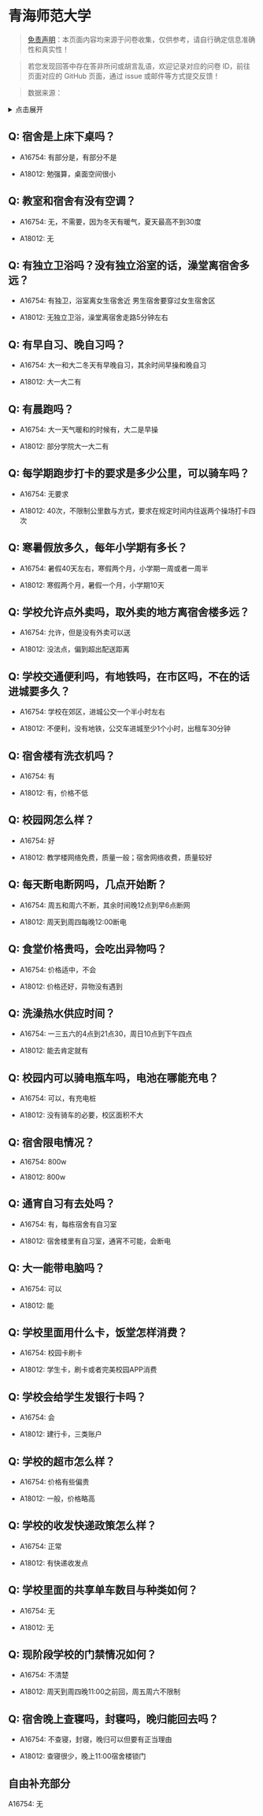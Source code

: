 # 青海师范大学

> [免责声明](https://colleges.chat/#_3)：本页面内容均来源于问卷收集，仅供参考，请自行确定信息准确性和真实性！

> 若您发现回答中存在答非所问或胡言乱语，欢迎记录对应的问卷 ID，前往页面对应的 GitHub 页面，通过 issue 或邮件等方式提交反馈！

> 数据来源：

<details><summary>点击展开</summary>
<ul>
<li>A16754: 匿名 (2023 年 01 月)</li>
<li>A18012: usersigma@163.com (2023 年 06 月)</li>
</ul>
</details>

## Q: 宿舍是上床下桌吗？

- A16754: 有部分是，有部分不是

- A18012: 勉强算，桌面空间很小

## Q: 教室和宿舍有没有空调？

- A16754: 无，不需要，因为冬天有暖气，夏天最高不到30度

- A18012: 无

## Q: 有独立卫浴吗？没有独立浴室的话，澡堂离宿舍多远？

- A16754: 有独卫，浴室离女生宿舍近 男生宿舍要穿过女生宿舍区

- A18012: 无独立卫浴，澡堂离宿舍走路5分钟左右

## Q: 有早自习、晚自习吗？

- A16754: 大一和大二冬天有早晚自习，其余时间早操和晚自习

- A18012: 大一大二有

## Q: 有晨跑吗？

- A16754: 大一天气暖和的时候有，大二是早操

- A18012: 部分学院大一大二有

## Q: 每学期跑步打卡的要求是多少公里，可以骑车吗？

- A16754: 无要求

- A18012: 40次，不限制公里数与方式，要求在规定时间内往返两个操场打卡四次

## Q: 寒暑假放多久，每年小学期有多长？

- A16754: 暑假40天左右，寒假两个月，小学期一周或者一周半

- A18012: 寒假两个月，暑假一个月，小学期10天

## Q: 学校允许点外卖吗，取外卖的地方离宿舍楼多远？

- A16754: 允许，但是没有外卖可以送

- A18012: 没法点，偏到超出配送距离

## Q: 学校交通便利吗，有地铁吗，在市区吗，不在的话进城要多久？

- A16754: 学校在郊区，进城公交一个半小时左右

- A18012: 不便利，没有地铁，公交车进城至少1个小时，出租车30分钟

## Q: 宿舍楼有洗衣机吗？

- A16754: 有

- A18012: 有，价格不低

## Q: 校园网怎么样？

- A16754: 好

- A18012: 教学楼网络免费，质量一般；宿舍网络收费，质量较好

## Q: 每天断电断网吗，几点开始断？

- A16754: 周五和周六不断，其余时间晚12点到早6点断网

- A18012: 周天到周四每晚12:00断电

## Q: 食堂价格贵吗，会吃出异物吗？

- A16754: 价格适中，不会

- A18012: 价格还好，异物没有遇到

## Q: 洗澡热水供应时间？

- A16754: 一三五六的4点到21点30，周日10点到下午四点

- A18012: 能去肯定就有

## Q: 校园内可以骑电瓶车吗，电池在哪能充电？

- A16754: 可以，有充电桩

- A18012: 没有骑车的必要，校区面积不大

## Q: 宿舍限电情况？

- A16754: 800w

- A18012: 800w

## Q: 通宵自习有去处吗？

- A16754: 有，每栋宿舍有自习室

- A18012: 宿舍楼里有自习室，通宵不可能，会断电

## Q: 大一能带电脑吗？

- A16754: 可以

- A18012: 能

## Q: 学校里面用什么卡，饭堂怎样消费？

- A16754: 校园卡刷卡

- A18012: 学生卡，刷卡或者完美校园APP消费

## Q: 学校会给学生发银行卡吗？

- A16754: 会

- A18012: 建行卡，三类账户

## Q: 学校的超市怎么样？

- A16754: 价格有些偏贵

- A18012: 一般，价格略高

## Q: 学校的收发快递政策怎么样？

- A16754: 正常

- A18012: 有快递收发点

## Q: 学校里面的共享单车数目与种类如何？

- A16754: 无

- A18012: 无

## Q: 现阶段学校的门禁情况如何？

- A16754: 不清楚

- A18012: 周天到周四晚11:00之前回，周五周六不限制

## Q: 宿舍晚上查寝吗，封寝吗，晚归能回去吗？

- A16754: 不查寝，封寝，晚归可以但要有正当理由

- A18012: 查寝很少，晚上11:00宿舍楼锁门

## 自由补充部分

A16754: 无